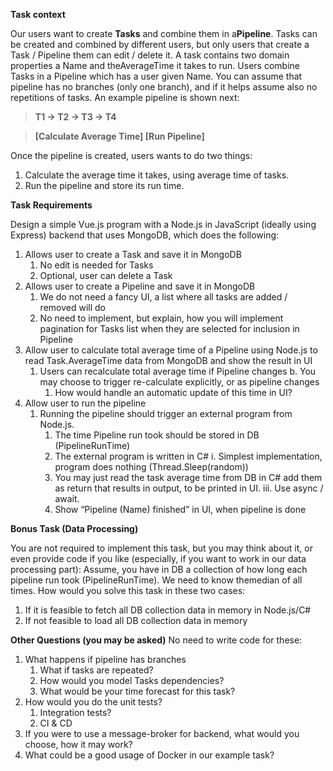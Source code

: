 __Task context__ 
 
Our users want to create __​Tasks__ ​and combine them in a __​Pipeline​__. Tasks can be created and combined by different users, but only users that create a Task / Pipeline them can edit / delete it. 
 A task contains two domain properties a ​Name ​and the ​AverageTime ​it takes to run. 
 Users combine Tasks in a Pipeline which has a user given Name. You can assume that pipeline has no branches (only one branch), and if it helps assume also no repetitions of tasks. An example pipeline is shown next:  
 
>__T1 -> T2 -> T3 -> T4__ 
 
>__[Calculate Average Time] [Run Pipeline]__ 
 
Once the pipeline is created, users wants to do two things: 
 
1. Calculate the average time it takes, using average time of tasks. 
2. Run the pipeline and store its run time. 


__Task Requirements__ 
 
Design a simple Vue.js program with a Node.js in JavaScript (ideally using Express) backend that uses MongoDB, which does the following:   
1. Allows user to create a Task and save it in MongoDB 
    1. No edit is needed for Tasks 
    2. Optional, user can delete a Task 
2. Allows user to create a Pipeline and save it in MongoDB
    1. We do not need a fancy UI, a list where all tasks are added / removed will do 
    2. No need to implement, but explain, how you will implement pagination for Tasks list when they are selected for inclusion in Pipeline
3. Allow user to calculate total average time of a Pipeline using Node.js to read Task.AverageTime data from MongoDB and show the result in UI 
    1. Users can recalculate total average time if Pipeline changes b. You may choose to trigger re-calculate explicitly, or as pipeline changes 
        1. How would handle an automatic update of this time in UI? 
4. Allow user to run the pipeline 
    1. Running the pipeline should trigger an external program from Node.js. 
        1. The time Pipeline run took should be stored in DB (PipelineRunTime) 
        2. The external program is written in C# i. Simplest implementation, program does nothing (Thread.Sleep(random)) 
        3. You may just read the task average time from DB in C# add them as return that results in output, to be printed in UI. iii. Use async / await. 
        4. Show “Pipeline (Name) finished” in UI, when pipeline is done

__Bonus Task (Data Processing)__ 
 
You are not required to implement this task, but you may think about it, or even provide code if you like (especially, if you want to work in our data processing part): 
 Assume, you have in DB a collection of how long each pipeline run took (​PipelineRunTime​). 
 We need to know the ​median​ of all times. 
 How would you solve this task in these two cases: 
 
1. If it is feasible to fetch all DB collection data in memory in Node.js/C# 
2. If not feasible to load all DB collection data in memory 
  
 __Other Questions (you may be asked)__
 No need to write code for these:
 1. What happens if pipeline has branches
    1. What if tasks are repeated?
    2. How would you model Tasks dependencies?
    3. What would be your time forecast for this task?
 3. How would you do the unit tests?
    1. Integration tests?
    2. CI & CD
 4. If you were to use a message-broker for backend, what would you choose, how it may
 work?
 5. What could be a good usage of Docker in our example task?
